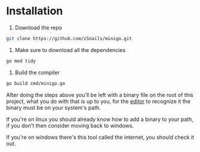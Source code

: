 # Installation

1. Download the repo
```bash
git clone https://github.com/zSnails/minigo.git
```

1. Make sure to download all the dependencies
```bash
go mod tidy
```

1. Build the compiler
```bash
go build cmd/minigo.go
```

After doing the steps above you'll be left with a binary file on the root of this
project, what you do with that is up to you, for the
[editor](https://github.com/Mortalcr/Tronchaeditor.git) to recognize it the binary
must be on your system's path.

If you're on linux you should already know how to add a binary to your path, if you
don't then consider moving back to windows.

If you're on windows there's this tool called the internet, you should check it out.
